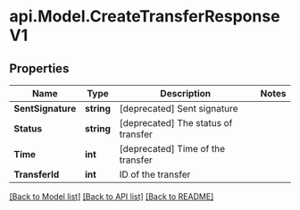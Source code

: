 # api.Model.CreateTransferResponseV1

## Properties

Name | Type | Description | Notes
------------ | ------------- | ------------- | -------------
**SentSignature** | **string** | [deprecated] Sent signature | 
**Status** | **string** | [deprecated] The status of transfer | 
**Time** | **int** | [deprecated] Time of the transfer | 
**TransferId** | **int** | ID of the transfer | 

[[Back to Model list]](../README.md#documentation-for-models) [[Back to API list]](../README.md#documentation-for-api-endpoints) [[Back to README]](../README.md)

